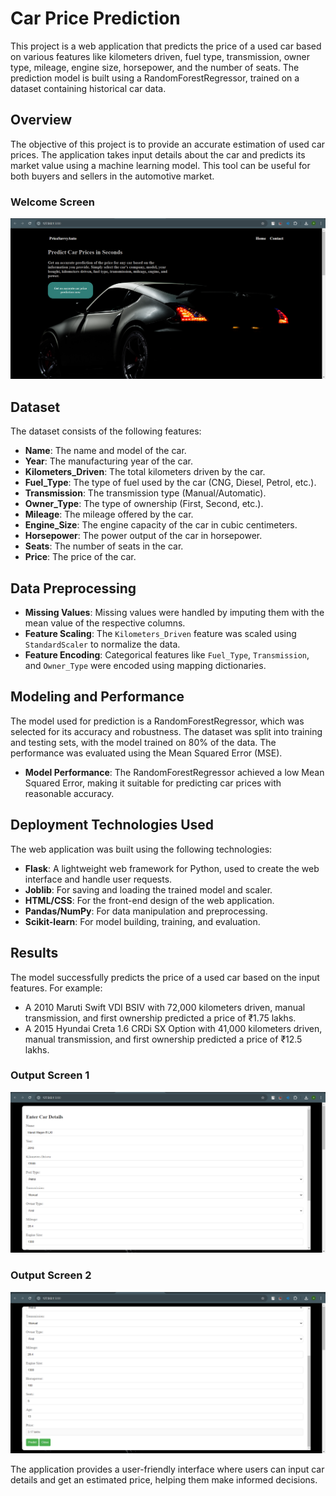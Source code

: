 # Car Price Prediction

This project is a web application that predicts the price of a used car based on various features like kilometers driven, fuel type, transmission, owner type, mileage, engine size, horsepower, and the number of seats. The prediction model is built using a RandomForestRegressor, trained on a dataset containing historical car data.

## Overview

The objective of this project is to provide an accurate estimation of used car prices. The application takes input details about the car and predicts its market value using a machine learning model. This tool can be useful for both buyers and sellers in the automotive market.
### Welcome Screen
![Welcome Screen](./A1.png) 

## Dataset

The dataset consists of the following features:
- **Name**: The name and model of the car.
- **Year**: The manufacturing year of the car.
- **Kilometers_Driven**: The total kilometers driven by the car.
- **Fuel_Type**: The type of fuel used by the car (CNG, Diesel, Petrol, etc.).
- **Transmission**: The transmission type (Manual/Automatic).
- **Owner_Type**: The type of ownership (First, Second, etc.).
- **Mileage**: The mileage offered by the car.
- **Engine_Size**: The engine capacity of the car in cubic centimeters.
- **Horsepower**: The power output of the car in horsepower.
- **Seats**: The number of seats in the car.
- **Price**: The price of the car.

## Data Preprocessing

- **Missing Values**: Missing values were handled by imputing them with the mean value of the respective columns.
- **Feature Scaling**: The `Kilometers_Driven` feature was scaled using `StandardScaler` to normalize the data.
- **Feature Encoding**: Categorical features like `Fuel_Type`, `Transmission`, and `Owner_Type` were encoded using mapping dictionaries.

## Modeling and Performance

The model used for prediction is a RandomForestRegressor, which was selected for its accuracy and robustness. The dataset was split into training and testing sets, with the model trained on 80% of the data. The performance was evaluated using the Mean Squared Error (MSE).

- **Model Performance**: The RandomForestRegressor achieved a low Mean Squared Error, making it suitable for predicting car prices with reasonable accuracy.

## Deployment Technologies Used

The web application was built using the following technologies:
- **Flask**: A lightweight web framework for Python, used to create the web interface and handle user requests.
- **Joblib**: For saving and loading the trained model and scaler.
- **HTML/CSS**: For the front-end design of the web application.
- **Pandas/NumPy**: For data manipulation and preprocessing.
- **Scikit-learn**: For model building, training, and evaluation.

## Results

The model successfully predicts the price of a used car based on the input features. For example:
- A 2010 Maruti Swift VDI BSIV with 72,000 kilometers driven, manual transmission, and first ownership predicted a price of ₹1.75 lakhs.
- A 2015 Hyundai Creta 1.6 CRDi SX Option with 41,000 kilometers driven, manual transmission, and first ownership predicted a price of ₹12.5 lakhs.

### Output Screen 1
![Welcome Screen](./A2.png)

### Output Screen 2
![Welcome Screen](./A3.png)

The application provides a user-friendly interface where users can input car details and get an estimated price, helping them make informed decisions.
